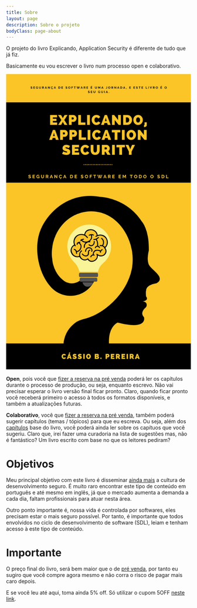 ```yaml
---
title: Sobre
layout: page
description: Sobre o projeto
bodyClass: page-about
---
```


O projeto do livro Explicando, Application Security é diferente de tudo que já fiz.

Basicamente eu vou escrever o livro num processo open e colaborativo.

![Capa](images/illustrations/capa.jpg)

**Open**, pois você que [fizer a reserva na pré venda](https://buy.stripe.com/9AQ8z9eFv9So6Vq009) poderá ler os capítulos durante o processo de produção, ou seja, enquanto escrevo. Não vai precisar esperar o livro versão final ficar pronto. Claro, quando ficar pronto você receberá primeiro o acesso à todos os formatos disponíveis, e também a atualizações futuras.

**Colaborativo**, você que [fizer a reserva na pré venda](https://buy.stripe.com/9AQ8z9eFv9So6Vq009), também poderá sugerir capítulos (temas / tópicos) para que eu escreva. Ou seja, além dos [capítulos](https://cassiodeveloper.com.br/livro/capitulos/) base do livro, você poderá ainda ler sobre os capítuos que você sugeriu. Claro que, irei fazer uma curadoria na lista de sugestões mas, não é fantástico? Um livro escrito com base no que os leitores pediram?

# Objetivos

Meu principal objetivo com este livro é disseminar [ainda mais](https://www.youtube.com/@CassioBatistaPereira) a cultura de desenvolvimento seguro. É muito raro encontrar este tipo de conteúdo em português e até mesmo em inglês, já que o mercado aumenta a demanda a cada dia, faltam profissionais para atuar nesta área.

Outro ponto importante é, nossa vida é controlada por softwares, eles precisam estar o mais seguro possível. Por tanto, é importante que todos envolvidos no ciclo de desenvolvimento de software (SDL), leiam e tenham acesso à este tipo de conteúdo.

# Importante

O preço final do livro, será bem maior que o de [pré venda](https://buy.stripe.com/9AQ8z9eFv9So6Vq009), por tanto eu sugiro que você compre agora mesmo e não corra o risco de pagar mais caro depois.

E se você leu até aqui, toma ainda 5% off. Só utilizar o cupom 5OFF [neste link](https://buy.stripe.com/9AQ8z9eFv9So6Vq009).